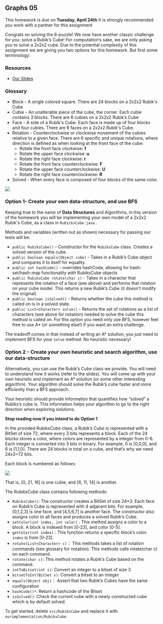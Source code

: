 ## Graphs 05

This homework is due on **Tuesday, April 24th**
It is strongly recommended you work with a partner for this assignment

Congrats on solving the 8-puzzle! We now have another classic challenge for you: solve a Rubik’s Cube! For computation’s sake, we are only asking you to solve a 2x2x2 cube. Due to the potential complexity of this assignment we are giving you two options for this homework. But first some terminology:

### Resources

* [Our Slides](https://drive.google.com/open?id=1laH_lHZGCGfWeQ-lmDR2Wh_Be6R0Br2_xBDWKLj_yaY)

### Glossary

* Block - A single colored square. There are 24 blocks on a 2x2x2 Rubik's Cube
* Cubie - An unalterable piece of the cube, the corner. Each cubie contains 3 blocks. There are 8 cubies on a 2x2x2 Rubik’s Cube
* Face - A side of a Rubik's Cube. Each face is made up of four blocks and four cubies. There are 6 faces on a 2x2x2 Rubik's Cube.
* Rotation - Counterclockwise or clockwise movement of the cubies relative to a given face. There are 6 specific and unique rotations, where direction is defined as when looking at the front face of the cube:
    * Rotate the front face clockwise: **f**
    * Rotate the upper face clockwise: **u**
    * Rotate the right face clockwise: **r**
    * Rotate the front  face counterclockwise: **F**
    * Rotate the upper face counterclockwise: **U**
    * Rotate the right face counterclockwise: **R**
* Solved - When every face is composed of four blocks of the same color.

![](https://i.imgur.com/1XeMT1L.png)

### Option 1- Create your own data-structure, and use BFS

Keeping true to the name of **Data Structures** and Algorithms, in this version of the homework you will be implementing your own model of a 2x2x2 Rubik's Cube, as a class in `RubicksCube.java` .

Methods and variables (written out as shown) necessary for passing our tests will be:

* `public RubiksCube()` - Constructor for the `RubiksCube` class. Creates a solved version of the cube.
* `public boolean equals(Object cube)` - Takes in a Rubik’s Cube object and compares it to itself for equality.
* `public int hashCode()` - overrides hashCode, allowing for hash-set/hash-map functionality with RubiksCube objects
* `public RubiksCube rotate(char c)` - Takes in a character that represents the rotation of a face (see above) and performs that rotation on your cube model. This returns a new Rubik’s Cube (it doesn’t modify the original)
* `public boolean isSolved()` - Returns whether the cube this method is called on is in a solved state.
* `public List<Character> solve()` - Returns the set of rotations as a list of characters (see above for notation) needed to solve the cube this method is called on. For this option you need only use BFS, however feel free to use A* (or something else!) if you want an extra challenge.

The tradeoff comes in that instead of writing an A* solution, you just need to implement BFS for your `solve` method. No heuristic necessary!

### Option 2 - Create your own heuristic and search algorithm, use our data-structure

Alternatively, you can use the Rubik’s Cube class we provide. You will need to understand how it works (refer to the slides). You will come up with your own heuristic and implement an A* solution (or some other interesting algorithm). Your algorithm should solve the Rubik’s cube faster and more efficiently than a BFS approach.

Your heuristic should provide information that quantifies how “solved” a Rubiks’s cube is. This information helps your algorithm to go to the right direction when exploring solutions.

**Stop reading now if you intend to do Option 1**

In the provided RubiksCube class, a Rubik’s Cube is represented with a BitSet of size 72, where every 3 bits represents a block. Each of the 24 blocks stores a color, where colors are represented by a integer from 0-6. Each integer is converted into 3 bits in binary. For example, 0 is [0,0,0], and 6 is [1,1,0]. There are 24 blocks in total on a cube, and that’s why we need 24x3=72 bits.

Each block is numbered as follows:

![](https://i.imgur.com/7Qb7kz0.jpg)

That is, [0, 21, 16] is one cubie, and [6, 11, 14] is another.

The RubiksCube class contains following methods:

* `RubiksCube()`:   The constructor creates a BitSet of size 24*3. Each face on Rubik’s Cube is represented with 4 adjacent bits. For example, [0,1,2,3] is one face, and [4,5,6,7] is another face. The constructor also assigns color to all faces and produces a solved Rubik’s Cube.
* `setColor(int index, int color)` : This method assigns a color to a block. A block is indexed from [0-23], and color [0-5].
* `getColor(int index)` : This function returns a specific block’s color. `index` is from [0-23].
* `rotate(List<Character> c)`： This methods takes a list of rotation commands (see glossary for notation). This methods calls rotate(char c) on each command.
* `rotate(char c)`: This method rotates a Rubik’s Cube based on the command.
* `intToBitset(int i)`: Convert an integer to a bitset of size 3
* `bitsetToInt(BitSet s)`: Convert a bitset to an integer
* `equals(Object obj)`： Assert that two Rubik’s Cubes have the same configuration
* `hashCode()*`: Return a hashcode of the Bitset
* `isSolved()`: Check the current cube with a newly constructed cube which is by default solved.

To get started, delete `src/RubiksCube` and replace it with `ourimplementation/RubiksCube`.
